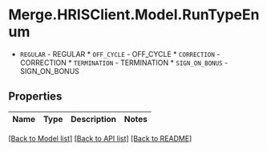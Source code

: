 # Merge.HRISClient.Model.RunTypeEnum
* `REGULAR` - REGULAR * `OFF_CYCLE` - OFF_CYCLE * `CORRECTION` - CORRECTION * `TERMINATION` - TERMINATION * `SIGN_ON_BONUS` - SIGN_ON_BONUS

## Properties

Name | Type | Description | Notes
------------ | ------------- | ------------- | -------------

[[Back to Model list]](../README.md#documentation-for-models) [[Back to API list]](../README.md#documentation-for-api-endpoints) [[Back to README]](../README.md)

